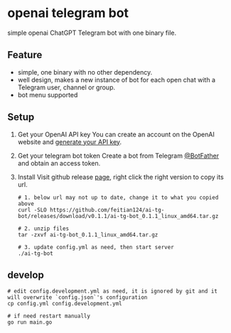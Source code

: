 # openai telegram bot

simple openai ChatGPT Telegram bot with one binary file. 

## Feature

- simple, one binary with no other dependency. 
- well design, makes a new instance of bot for each open chat with a Telegram user, channel or group.
- bot menu supported

## Setup

1. Get your OpenAI API key
   You can create an account on the OpenAI website and [generate your API key](https://platform.openai.com/account/api-keys).

2. Get your telegram bot token
   Create a bot from Telegram [@BotFather](https://t.me/BotFather) and obtain an access token.

3. Install
   Visit github release [page](https://github.com/feitian124/ai-tg-bot/releases/latest), right click the right version to copy its url.
   
   ```shell
   # 1. below url may not up to date, change it to what you copied above
   curl -SLO https://github.com/feitian124/ai-tg-bot/releases/download/v0.1.1/ai-tg-bot_0.1.1_linux_amd64.tar.gz
   
   # 2. unzip files 
   tar -zxvf ai-tg-bot_0.1.1_linux_amd64.tar.gz
   
   # 3. update config.yml as need, then start server
   ./ai-tg-bot
   ```

## develop

   ```shell
   # edit config.development.yml as need, it is ignored by git and it will overwrite `config.json`'s configuration
   cp config.yml config.development.yml 
   
   # if need restart manually
   go run main.go
   ```
